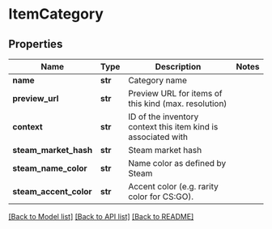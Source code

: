 # ItemCategory

## Properties
Name | Type | Description | Notes
------------ | ------------- | ------------- | -------------
**name** | **str** | Category name | 
**preview_url** | **str** | Preview URL for items of this kind (max. resolution) | 
**context** | **str** | ID of the inventory context this item kind is associated with | 
**steam_market_hash** | **str** | Steam market hash | 
**steam_name_color** | **str** | Name color as defined by Steam | 
**steam_accent_color** | **str** | Accent color (e.g. rarity color for CS:GO). | 

[[Back to Model list]](../README.md#documentation-for-models) [[Back to API list]](../README.md#documentation-for-api-endpoints) [[Back to README]](../README.md)


